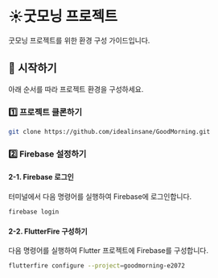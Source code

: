 # ☀️굿모닝 프로젝트

굿모닝 프로젝트를 위한 환경 구성 가이드입니다.

## 🚀 시작하기

아래 순서를 따라 프로젝트 환경을 구성하세요.

### 1️⃣ 프로젝트 클론하기

```bash
git clone https://github.com/idealinsane/GoodMorning.git
```

### 2️⃣ Firebase 설정하기

#### 2-1. Firebase 로그인

터미널에서 다음 명령어를 실행하여 Firebase에 로그인합니다.

```bash
firebase login
```

#### 2-2. FlutterFire 구성하기

다음 명령어를 실행하여 Flutter 프로젝트에 Firebase를 구성합니다.

```bash
flutterfire configure --project=goodmorning-e2072
```
